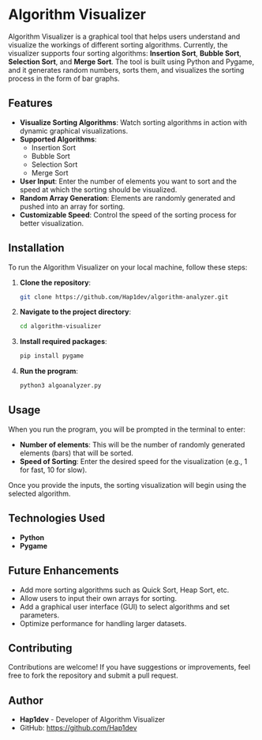 # Algorithm Visualizer

Algorithm Visualizer is a graphical tool that helps users understand and visualize the workings of different sorting algorithms. Currently, the visualizer supports four sorting algorithms: **Insertion Sort**, **Bubble Sort**, **Selection Sort**, and **Merge Sort**. The tool is built using Python and Pygame, and it generates random numbers, sorts them, and visualizes the sorting process in the form of bar graphs.

## Features

- **Visualize Sorting Algorithms**: Watch sorting algorithms in action with dynamic graphical visualizations.
- **Supported Algorithms**:
  - Insertion Sort
  - Bubble Sort
  - Selection Sort
  - Merge Sort
- **User Input**: Enter the number of elements you want to sort and the speed at which the sorting should be visualized.
- **Random Array Generation**: Elements are randomly generated and pushed into an array for sorting.
- **Customizable Speed**: Control the speed of the sorting process for better visualization.

## Installation

To run the Algorithm Visualizer on your local machine, follow these steps:

1. **Clone the repository**:
   ```bash
   git clone https://github.com/Hap1dev/algorithm-analyzer.git

2. **Navigate to the project directory**:
   ```bash
   cd algorithm-visualizer

3. **Install required packages**:
   ```bash
   pip install pygame

4. **Run the program**:
   ```bash
   python3 algoanalyzer.py

## Usage

When you run the program, you will be prompted in the terminal to enter:

- **Number of elements**: This will be the number of randomly generated elements (bars) that will be sorted.
- **Speed of Sorting**: Enter the desired speed for the visualization (e.g., 1 for fast, 10 for slow).

Once you provide the inputs, the sorting visualization will begin using the selected algorithm.

## Technologies Used

- **Python**
- **Pygame**

## Future Enhancements

- Add more sorting algorithms such as Quick Sort, Heap Sort, etc.
- Allow users to input their own arrays for sorting.
- Add a graphical user interface (GUI) to select algorithms and set parameters.
- Optimize performance for handling larger datasets.

## Contributing

Contributions are welcome! If you have suggestions or improvements, feel free to fork the repository and submit a pull request.

## Author

- **Hap1dev** - Developer of Algorithm Visualizer  
- GitHub: https://github.com/Hap1dev
